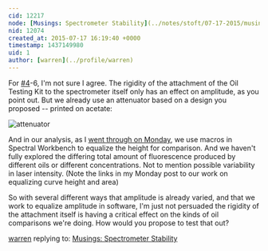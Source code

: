 ```yaml
---
cid: 12217
node: [Musings: Spectrometer Stability](../notes/stoft/07-17-2015/musings-spectrometer-stability)
nid: 12074
created_at: 2015-07-17 16:19:40 +0000
timestamp: 1437149980
uid: 1
author: [warren](../profile/warren)
---
```


For [#4](/n/4)-6, I'm not sure I agree. The rigidity of the attachment of the Oil Testing Kit to the spectrometer itself only has an effect on amplitude, as you point out. But we already use an attenuator based on a design you proposed -- printed on acetate:

![attenuator](https://i.publiclab.org/system/images/photos/000/010/506/medium/IMG_20150407_150502-2.jpg)

And in our analysis, as I [went through on Monday](/notes/warren/07-14-2015/testing-the-oil-testing-kit-identifying-a-somewhat-unknown-sample), we use macros in Spectral Workbench to equalize the height for comparison. And we haven't fully explored the differing total amount of fluorescence produced by different oils or different concentrations. Not to mention possible variability in laser intensity. (Note the links in my Monday post to our work on equalizing curve height and area)

So with several different ways that amplitude is already varied, and that we work to equalize amplitude in software, I'm just not persuaded the rigidity of the attachment itself is having a critical effect on the kinds of oil comparisons we're doing. How would you propose to test that out? 

[warren](../profile/warren) replying to: [Musings: Spectrometer Stability](../notes/stoft/07-17-2015/musings-spectrometer-stability)

